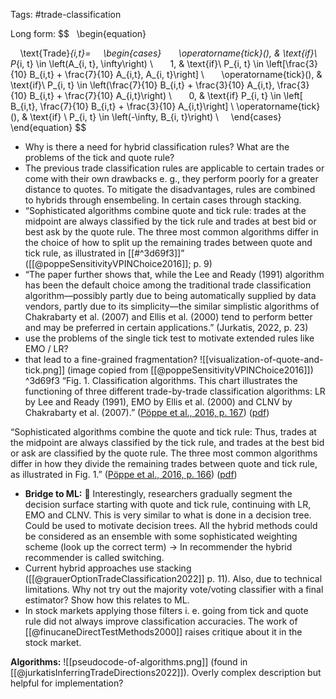 Tags: #trade-classification 

Long form:
$$
  \begin{equation}

    \text{Trade}_{i,t}=
    \begin{cases}
      \operatorname{tick}(), & \text{if}\ P_{i, t} \in \left(A_{i, t}, \infty\right) \\
      1, & \text{if}\ P_{i, t} \in \left[\frac{3}{10} B_{i,t} + \frac{7}{10} A_{i,t}, A_{i, t}\right] \\
      \operatorname{tick}(), & \text{if}\ P_{i, t} \in \left(\frac{7}{10} B_{i,t} + \frac{3}{10} A_{i,t}, \frac{3}{10} B_{i,t} + \frac{7}{10} A_{i,t}\right) \\
      0, & \text{if} P_{i, t} \in \left[ B_{i,t}, \frac{7}{10} B_{i,t} + \frac{3}{10} A_{i,t}\right] \\
	  \operatorname{tick}(), & \text{if} \ P_{i, t} \in \left(-\infty, B_{i, t}\right) \\
    \end{cases}
  \end{equation}
$$


- Why is there a need for hybrid classification rules? What are the problems of the tick and quote rule?
- The previous trade classification rules are applicable to certain trades or come with their own drawbacks e. g., they perform poorly for a greater distance to quotes. To mitigate the disadvantages, rules are combined to hybrids through ensembeling. In certain cases through stacking.
- “Sophisticated algorithms combine quote and tick rule: trades at the midpoint are always classified by the tick rule and trades at best bid or best ask by the quote rule. The three most common algorithms differ in the choice of how to split up the remaining trades between quote and tick rule, as illustrated in [[#^3d69f3]]” ([[@poppeSensitivityVPINChoice2016]]; p. 9)
- “The paper further shows that, while the Lee and Ready (1991) algorithm has been the default choice among the traditional trade classification algorithm—possibly partly due to being automatically supplied by data vendors, partly due to its simplicity—the similar simplistic algorithms of Chakrabarty et al. (2007) and Ellis et al. (2000) tend to perform better and may be preferred in certain applications.” (Jurkatis, 2022, p. 23)
- use the problems of the single tick test to motivate extended rules like EMO / LR?
- that lead to a fine-grained  fragmentation?
![[visualization-of-quote-and-tick.png]]
(image copied from [[@poppeSensitivityVPINChoice2016]])  ^3d69f3
“Fig. 1. Classification algorithms. This chart illustrates the functioning of three different trade-by-trade classification algorithms: LR by Lee and Ready (1991), EMO by Ellis et al. (2000) and CLNV by Chakrabarty et al. (2007).” ([Pöppe et al., 2016, p. 167](zotero://select/library/items/5A83SDDB)) ([pdf](zotero://open-pdf/library/items/4XIK47X6?page=3&annotation=8XUJ32R2))

“Sophisticated algorithms combine the quote and tick rule: Thus, trades at the midpoint are always classified by the tick rule, and trades at the best bid or ask are classified by the quote rule. The three most common algorithms differ in how they divide the remaining trades between quote and tick rule, as illustrated in Fig. 1.” ([Pöppe et al., 2016, p. 166](zotero://select/library/items/5A83SDDB)) ([pdf](zotero://open-pdf/library/items/4XIK47X6?page=2&annotation=4A3YAHN2))


- **Bridge to ML:** 🌉 Interestingly, researchers gradually segment the decision surface starting with quote and tick rule, continuing with LR, EMO and CLNV. This is very similar to what is done in a decision tree. Could be used to motivate decision trees. All the hybrid methods could be considered as an ensemble with some sophisticated weighting scheme (look up the correct term) -> In recommender the hybrid recommender is called switching.
- Current hybrid approaches use stacking ([[@grauerOptionTradeClassification2022]] p. 11). Also, due to technical limitations. Why not try out the majority vote/voting classifier with a final estimator? Show how this relates to ML.
- In stock markets applying those filters i. e. going from tick and quote rule did not always improve classification accuracies. The work of [[@finucaneDirectTestMethods2000]] raises critique about it in the stock market.

**Algorithms:**
![[pseudocode-of-algorithms.png]]
(found in [[@jurkatisInferringTradeDirections2022]]). Overly complex description but helpful for implementation?
